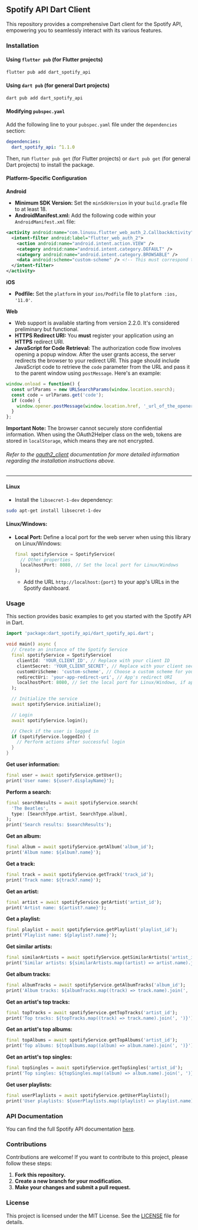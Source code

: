 ## Spotify API Dart Client

This repository provides a comprehensive Dart client for the Spotify API, empowering you to seamlessly interact with its various features.

### Installation

#### Using `flutter pub` (for Flutter projects)

```bash
flutter pub add dart_spotify_api
```

#### Using `dart pub` (for general Dart projects)

```bash
dart pub add dart_spotify_api
```

#### Modifying `pubspec.yaml`

Add the following line to your `pubspec.yaml` file under the `dependencies` section:

```yaml
dependencies:
  dart_spotify_api: ^1.1.0
```

Then, run `flutter pub get` (for Flutter projects) or `dart pub get` (for general Dart projects) to install the package.

#### Platform-Specific Configuration

**Android**

- **Minimum SDK Version:** Set the `minSdkVersion` in your `build.gradle` file to at least 18.
- **AndroidManifest.xml:** Add the following code within your `AndroidManifest.xml` file:

```xml
<activity android:name="com.linusu.flutter_web_auth_2.CallbackActivity" android:exported="true">
  <intent-filter android:label="flutter_web_auth_2">
    <action android:name="android.intent.action.VIEW" />
    <category android:name="android.intent.category.DEFAULT" />
    <category android:name="android.intent.category.BROWSABLE" />
    <data android:scheme="custom-scheme" /> <!-- This must correspond to the custom scheme used for instantiating the client. See below. -->
  </intent-filter>
</activity>
```

**iOS**

- **Podfile:** Set the `platform` in your `ios/Podfile` file to `platform :ios, '11.0'`.

**Web**

- Web support is available starting from version 2.2.0. It's considered preliminary but functional.
- **HTTPS Redirect URI:** You **must** register your application using an **HTTPS** redirect URI.
- **JavaScript for Code Retrieval:** The authorization code flow involves opening a popup window. After the user grants access, the server redirects the browser to your redirect URI. This page should include JavaScript code to retrieve the `code` parameter from the URL and pass it to the parent window using `postMessage`. Here's an example:

```javascript
window.onload = function() {
  const urlParams = new URLSearchParams(window.location.search);
  const code = urlParams.get('code');
  if (code) {
    window.opener.postMessage(window.location.href, '_url_of_the_opener_window_');
  }
};
```

**Important Note:** The browser cannot securely store confidential information. When using the OAuth2Helper class on the web, tokens are stored in `localStorage`, which means they are not encrypted.

###### Refer to the [oauth2_client](https://github.com/teranetsrl/oauth2_client/) documentation for more detailed information regarding the installation instructions above.
---
#### Linux

- Install the `libsecret-1-dev` dependency:

```bash
sudo apt-get install libsecret-1-dev
```

#### Linux/Windows:

- **Local Port:** Define a local port for the web server when using this library on Linux/Windows:

  ```dart
  final spotifyService = SpotifyService(
    // Other properties
    localhostPort: 8080, // Set the local port for Linux/Windows
  );
  ```

   - Add the URL `http://localhost:{port}` to your app's URLs in the Spotify dashboard.

### Usage

This section provides basic examples to get you started with the Spotify API in Dart.

```dart
import 'package:dart_spotify_api/dart_spotify_api.dart';

void main() async {
  // Create an instance of the Spotify Service
  final spotifyService = SpotifyService(
    clientId: 'YOUR_CLIENT_ID', // Replace with your client ID
    clientSecret: 'YOUR_CLIENT_SECRET', // Replace with your client secret
    customUriScheme: 'custom-scheme', // Choose a custom scheme for your app
    redirectUri: 'your-app-redirect-uri', // App's redirect URI
    localhostPort: 8080, // Set the local port for Linux/Windows, if applicable
  );

  // Initialize the service
  await spotifyService.initialize();

  // Login
  await spotifyService.login();

  // Check if the user is logged in
  if (spotifyService.loggedIn) {
    // Perform actions after successful login
  }
}
```

**Get user information:**

```dart
final user = await spotifyService.getUser();
print('User name: ${user?.displayName}');
```

**Perform a search:**

```dart
final searchResults = await spotifyService.search(
  'The Beatles',
  type: [SearchType.artist, SearchType.album],
);
print('Search results: $searchResults');
```

**Get an album:**

```dart
final album = await spotifyService.getAlbum('album_id');
print('Album name: ${album?.name}');
```

**Get a track:**

```dart
final track = await spotifyService.getTrack('track_id');
print('Track name: ${track?.name}');
```

**Get an artist:**

```dart
final artist = await spotifyService.getArtist('artist_id');
print('Artist name: ${artist?.name}');
```

**Get a playlist:**

```dart
final playlist = await spotifyService.getPlaylist('playlist_id');
print('Playlist name: ${playlist?.name}');
```

**Get similar artists:**

```dart
final similarArtists = await spotifyService.getSimilarArtists('artist_id');
print('Similar artists: ${similarArtists.map((artist) => artist.name).join(', ')}');
```

**Get album tracks:**

```dart
final albumTracks = await spotifyService.getAlbumTracks('album_id');
print('Album tracks: ${albumTracks.map((track) => track.name).join(', ')}');
```

**Get an artist's top tracks:**

```dart
final topTracks = await spotifyService.getTopTracks('artist_id');
print('Top tracks: ${topTracks.map((track) => track.name).join(', ')}');
```

**Get an artist's top albums:**

```dart
final topAlbums = await spotifyService.getTopAlbums('artist_id');
print('Top albums: ${topAlbums.map((album) => album.name).join(', ')}');
```

**Get an artist's top singles:**

```dart
final topSingles = await spotifyService.getTopSingles('artist_id');
print('Top singles: ${topSingles.map((album) => album.name).join(', ')}');
```

**Get user playlists:**

```dart
final userPlaylists = await spotifyService.getUserPlaylists();
print('User playlists: ${userPlaylists.map((playlist) => playlist.name).join(', ')}');
```

### API Documentation

You can find the full Spotify API documentation [here](https://developer.spotify.com/documentation/web-api/).

### Contributions

Contributions are welcome! If you want to contribute to this project, please follow these steps:

1. **Fork this repository.**
2. **Create a new branch for your modification.**
3. **Make your changes and submit a pull request.**

### License

This project is licensed under the MIT License. See the [LICENSE](LICENSE) file for details.
